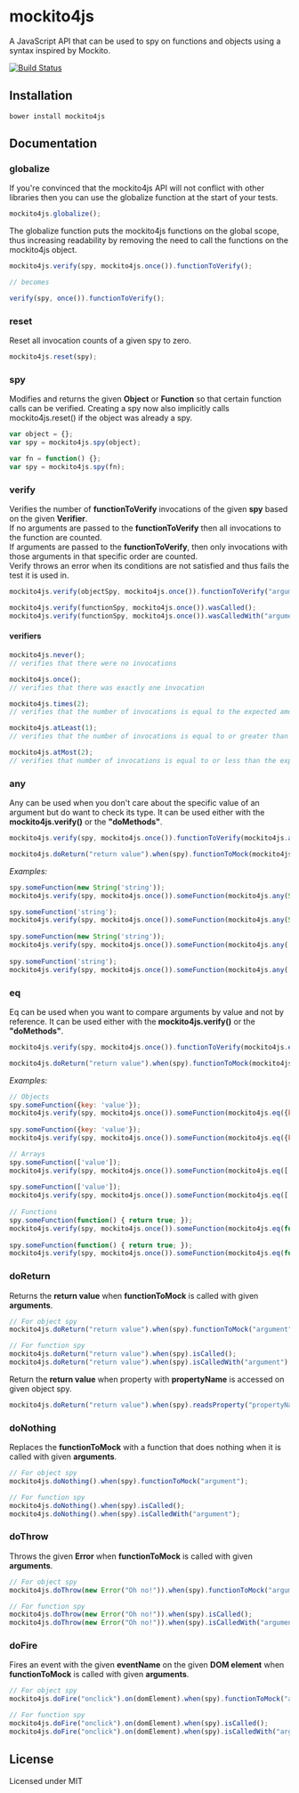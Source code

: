 # mockito4js
A JavaScript API that can be used to spy on functions and objects using a syntax inspired by Mockito.

[![Build Status](https://travis-ci.org/mikedeswert/mockito4js.png)](https://travis-ci.org/mikedeswert/mockito4js)

## Installation

```shell
bower install mockito4js
```

## Documentation

### globalize

If you're convinced that the mockito4js API will not conflict with other libraries then you can use the globalize function at the start of your tests.  

```js
mockito4js.globalize();
```

The globalize function puts the mockito4js functions on the global scope, thus increasing readability by removing the need to call the functions on the mockito4js object.

```js
mockito4js.verify(spy, mockito4js.once()).functionToVerify();

// becomes

verify(spy, once()).functionToVerify();
```

### reset

Reset all invocation counts of a given spy to zero.

```js
mockito4js.reset(spy);
```

### spy

Modifies and returns the given **Object** or **Function** so that certain function calls can be verified. Creating a spy now also implicitly calls mockito4js.reset() if the object was already a spy.

```js
var object = {};
var spy = mockito4js.spy(object);

var fn = function() {};
var spy = mockito4js.spy(fn);
```

### verify

Verifies the number of **functionToVerify** invocations of the given **spy** based on the given **Verifier**.  
If no arguments are passed to the **functionToVerify** then all invocations to the function are counted.  
If arguments are passed to the **functionToVerify**, then only invocations with those arguments in that specific order are counted.  
Verify throws an error when its conditions are not satisfied and thus fails the test it is used in.

```js
mockito4js.verify(objectSpy, mockito4js.once()).functionToVerify("argument");
```

```js
mockito4js.verify(functionSpy, mockito4js.once()).wasCalled();  
mockito4js.verify(functionSpy, mockito4js.once()).wasCalledWith("argument");;
```

#### verifiers
```js
mockito4js.never();
// verifies that there were no invocations

mockito4js.once();
// verifies that there was exactly one invocation

mockito4js.times(2);
// verifies that the number of invocations is equal to the expected amount

mockito4js.atLeast(1);
// verifies that the number of invocations is equal to or greater than the expected amount

mockito4js.atMost(2);
// verifies that number of invocations is equal to or less than the expected amount
```

### any

Any can be used when you don't care about the specific value of an argument but do want to check its type.
It can be used either with the **mockito4js.verify()** or the **"doMethods"**.

```js
mockito4js.verify(spy, mockito4js.once()).functionToVerify(mockito4js.any(String)**);

mockito4js.doReturn("return value").when(spy).functionToMock(mockito4js.any('string'));
```

*Examples:*
```js
spy.someFunction(new String('string'));  
mockito4js.verify(spy, mockito4js.once()).someFunction(mockito4js.any(String)); // => No error

spy.someFunction('string');  
mockito4js.verify(spy, mockito4js.once()).someFunction(mockito4js.any(String)); // => Error
   
spy.someFunction(new String('string'));  
mockito4js.verify(spy, mockito4js.once()).someFunction(mockito4js.any('string')); // => Error
   
spy.someFunction('string');  
mockito4js.verify(spy, mockito4js.once()).someFunction(mockito4js.any('string')); // => No Error
```

### eq

Eq can be used when you want to compare arguments by value and not by reference.
It can be used either with the **mockito4js.verify()** or the **"doMethods"**.

```js
mockito4js.verify(spy, mockito4js.once()).functionToVerify(mockito4js.eq("argument"));

mockito4js.doReturn("return value").when(spy).functionToMock(mockito4js.eq("argument"));
```

*Examples:*
```js   
// Objects  
spy.someFunction({key: 'value'});  
mockito4js.verify(spy, mockito4js.once()).someFunction(mockito4js.eq({key:'value'})); // => No error
   
spy.someFunction({key: 'value'});  
mockito4js.verify(spy, mockito4js.once()).someFunction(mockito4js.eq({key: 'other value'})); // => Error

// Arrays  
spy.someFunction(['value']);  
mockito4js.verify(spy, mockito4js.once()).someFunction(mockito4js.eq(['value'])); // => No error
   
spy.someFunction(['value']);  
mockito4js.verify(spy, mockito4js.once()).someFunction(mockito4js.eq(['other value'])); // => Error
   
// Functions  
spy.someFunction(function() { return true; });  
mockito4js.verify(spy, mockito4js.once()).someFunction(mockito4js.eq(function() { return true; })); // => No error
   
spy.someFunction(function() { return true; });  
mockito4js.verify(spy, mockito4js.once()).someFunction(mockito4js.eq(function() { return false; })); // => Error
```

### doReturn

Returns the **return value** when **functionToMock** is called with given **arguments**.

```js
// For object spy
mockito4js.doReturn("return value").when(spy).functionToMock("argument");

// For function spy
mockito4js.doReturn("return value").when(spy).isCalled();  
mockito4js.doReturn("return value").when(spy).isCalledWith("argument");
```

Return the **return value** when property with **propertyName** is accessed on given object spy.

```js
mockito4js.doReturn("return value").when(spy).readsProperty("propertyName");
```

### doNothing

Replaces the **functionToMock** with a function that does nothing when it is called with given **arguments**.

```js
// For object spy
mockito4js.doNothing().when(spy).functionToMock("argument");

// For function spy
mockito4js.doNothing().when(spy).isCalled();  
mockito4js.doNothing().when(spy).isCalledWith("argument");
```

### doThrow

Throws the given **Error** when **functionToMock** is called with given **arguments**.

```js
// For object spy
mockito4js.doThrow(new Error("Oh no!")).when(spy).functionToMock("argument");

// For function spy
mockito4js.doThrow(new Error("Oh no!")).when(spy).isCalled();  
mockito4js.doThrow(new Error("Oh no!")).when(spy).isCalledWith("argument");
```

### doFire

Fires an event with the given **eventName** on the given **DOM element** when **functionToMock** is called with given **arguments**.

```js
// For object spy
mockito4js.doFire("onclick").on(domElement).when(spy).functionToMock("argument");

// For function spy
mockito4js.doFire("onclick").on(domElement).when(spy).isCalled();  
mockito4js.doFire("onclick").on(domElement).when(spy).isCalledWith("argument");
```

## License

Licensed under MIT
